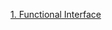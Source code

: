 [1. Functional Interface](https://github.com/kha0213/Today-I-Learn/blob/master/bookStudy/1.%20Functional%20Interface.md)
